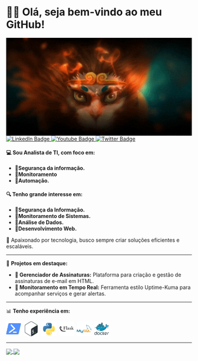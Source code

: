 # 👋😊 Olá, seja bem-vindo ao meu GitHub!

<img src = "Banner.gif" width = "550px" align = "right">

<div id="badges">
  <a href = "https://github.com/Weslley-Inocencio">
    <img src="https://img.shields.io/badge/LinkedIn-blue?style=for-the-badge&logo=linkedin&logoColor=white" alt="LinkedIn Badge"/>
  </a>
  
  <a href = "https://linkedin.com/in/weslley-inoc%C3%AAncio-cnse-csae-cpte-ceh-trained-830601128">
    <img src="https://img.shields.io/badge/YouTube-red?style=for-the-badge&logo=youtube&logoColor=white" alt="Youtube Badge"/>
  </a>
  
  <a href = "mailto:weslley.inocencio@proton.me">
    <img src="https://img.shields.io/badge/Twitter-blue?style=for-the-badge&logo=twitter&logoColor=white" alt="Twitter Badge"/>
  </a>
</div>

#### 💻 **Sou Analista de TI, com foco em:**
- **🔹Segurança da informação.**
- **🔹Monitoramento**
- **🔹Automação.**
  
#### 🔍 **Tenho grande interesse em:**
- **🔹Segurança da Informação.**
- **🔹Monitoramento de Sistemas.**
- **🔹Análise de Dados.**
- **🔹Desenvolvimento Web.**

🚀 Apaixonado por tecnologia, busco sempre criar soluções eficientes e escaláveis. 

---
📌 **Projetos em destaque:**  
- **🔹 Gerenciador de Assinaturas:** Plataforma para criação e gestão de assinaturas de e-mail em HTML.  
- **🔹 Monitoramento em Tempo Real:** Ferramenta estilo Uptime-Kuma para acompanhar serviços e gerar alertas.

---
📊 **Tenho experiência em:**

<div>
  <img src="https://github.com/devicons/devicon/blob/master/icons/powershell/powershell-original.svg" title="PowerShell" alt="PowerShell" width="40" height="40"/>&nbsp;
  <img src="https://github.com/devicons/devicon/blob/master/icons/bash/bash-original.svg" title="Shell Script" alt="Shell Script" width="40" height="40"/>&nbsp;
  <img src="https://github.com/devicons/devicon/blob/master/icons/python/python-original.svg" title="Python" alt="Python" width="40" height="40"/>&nbsp;
  <img src="https://github.com/devicons/devicon/blob/master/icons/flask/flask-original-wordmark.svg" title="Flask" alt="Flask" width="40" height="40"/>&nbsp;
  <img src="https://github.com/devicons/devicon/blob/master/icons/mysql/mysql-original-wordmark.svg" title="SQL" alt="SQL" width="40" height="40"/>&nbsp;
  <img src="https://github.com/devicons/devicon/blob/master/icons/docker/docker-original-wordmark.svg" title="Docker" alt="Docker" width="40" height="40"/>&nbsp;
</div>

---

<a href="https://github.com/anuraghazra/github-readme-stats">
  <img height=180 align="center" src="https://github-readme-stats.vercel.app/api/top-langs/?username=Weslley-Inocencio&layout=compact&show_icons=true&locale=pt-br&theme=tokyonight&count_private=true"/>
</a>
<a href="https://github.com/anuraghazra/convoychat">
  <img height=180 align="center" src="https://github-readme-stats.vercel.app/api?username=Weslley-Inocencio&show_icons=true&show_icons=true&locale=pt-br&theme=tokyonight&count_private=true" />
</a>

